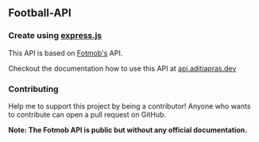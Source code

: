 ## Football-API

### Create using [express.js](https://expressjs.com)

This API is based on [Fotmob's](https://fotmob.com) API.

Checkout the documentation how to use this API at [api.aditiapras.dev](https://api.aditiapras.dev)

### Contributing

Help me to support this project by being a contributor!
Anyone who wants to contribute can open a pull request on GitHub.

**Note: The Fotmob API is public but without any official documentation.**
